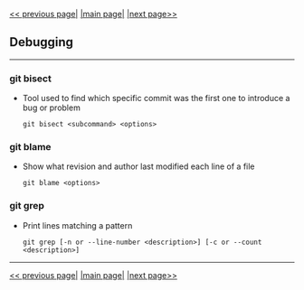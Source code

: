 [<< previous page|](./06_inspection_and_comparison.md) [|main page|](./../README.md) [|next page>>](./08_patching.md)

## Debugging

---

### git bisect

+ Tool used to find which specific commit was the first one to introduce a bug or problem
  
  ```
  git bisect <subcommand> <options>
  ```

### git blame

+ Show what revision and author last modified each line of a file
  
  ```
  git blame <options>
  ```

### git grep

+ Print lines matching a pattern
  
  ```
  git grep [-n or --line-number <description>] [-c or --count <description>]
  ```


---

[<< previous page|](./06_inspection_and_comparison.md) [|main page|](./../README.md) [|next page>>](./08_patching.md)